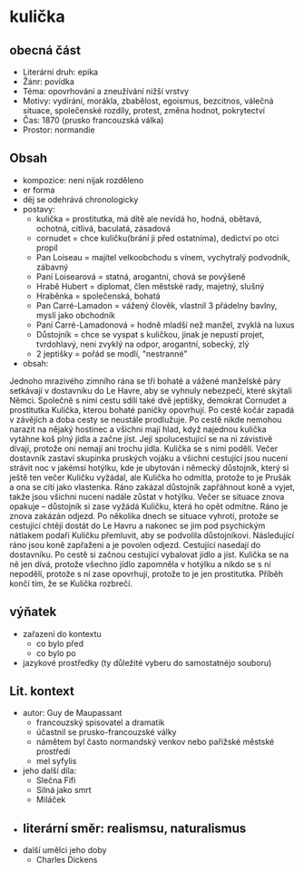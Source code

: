 # kulička

## obecná část

- Literární druh: epika
- Žánr: povídka
- Téma: opovrhování a zneužívání nižší vrstvy
- Motivy: vydírání, morákla, zbabělost, egoismus, bezcitnos, válečná situace, společenské rozdíly, protest, změna hodnot, pokrytectví
- Čas: 1870 (prusko francouzská válka)
- Prostor: normandie

## Obsah

- kompozice: neni nijak rozděleno
- er forma
- děj se odehrává chronologicky
- postavy:
  - kulička = prostitutka, má dítě ale nevídá ho, hodná, obětavá, ochotná, citlivá, baculatá, zásadová
  - cornudet = chce kuličku(brání ji před ostatníma), dedictví po otci propil
  - Pan Loiseau = majitel velkoobchodu s vínem, vychytralý podvodník, zábavný
  - Paní Loisearová = statná, arogantní, chová se povýšeně
  - Hrabě Hubert = diplomat, člen městské rady, majetný, slušný
  - Hraběnka = společenská, bohatá
  - Pan Carré-Lamadon = vážený člověk, vlastnil 3 přádelny bavlny, myslí jako obchodník
  - Paní Carré-Lamadonová = hodně mladší než manžel, zvyklá na luxus
  - Důstojník = chce se vyspat s kuličkou, jinak je nepustí projet, tvrdohlavý, neni zvyklý na odpor, arogantní, sobecký, zlý
  - 2 jeptišky = pořád se modlí, "nestranné" 
- obsah:

Jednoho mrazivého zimního rána se tři bohaté a vážené manželské páry setkávají v dostavníku do Le Havre, aby se vyhnuly nebezpečí, které skýtali Němci. Společně s nimi cestu sdílí také dvě jeptišky, demokrat Cornudet a prostitutka Kulička, kterou bohaté paničky opovrhují. Po cestě kočár zapadá v závějích a doba cesty se neustále prodlužuje. Po cestě nikde nemohou narazit na nějaký hostinec a všichni mají hlad, když najednou kulička vytáhne koš plný jídla a začne jíst. Její spolucestující se na ni závistivě dívají, protože oni nemají ani trochu jídla. Kulička se s nimi podělí. Večer dostavník zastaví skupinka pruských vojáku a všichni cestující jsou nuceni strávit noc v jakémsi hotýlku, kde je ubytován i německý důstojník, který si ještě ten večer Kuličku vyžádal, ale Kulička ho odmítla, protože to je Prušák a ona se cítí jako vlastenka. Ráno zakázal důstojník zapřáhnout koně a vyjet, takže jsou všichni nuceni nadále zůstat v hotýlku. Večer se situace znova opakuje – důstojník si zase vyžádá Kuličku, která ho opět odmítne. Ráno je znova zakázán odjezd. Po několika dnech se situace vyhrotí, protože se cestující chtějí dostát do Le Havru a nakonec se jim pod psychickým nátlakem podaří Kuličku přemluvit, aby se podvolila důstojníkovi. Následující ráno jsou koně zapřaženi a je povolen odjezd. Cestující nasedají do dostavníku. Po cestě si začnou cestující vybalovat jídlo a jíst. Kulička se na ně jen dívá, protože všechno jídlo zapomněla v hotýlku a nikdo se s ní nepodělí, protože s ní zase opovrhují, protože to je jen prostitutka. Příběh končí tím, že se Kulička rozbrečí.

## výňatek

- zařazení do kontextu
  - co bylo před
  - co bylo po
- jazykové prostředky (ty důležité vyberu do samostatnéjo souboru)

## Lit. kontext

- autor: Guy de Maupassant
  - francouzský spisovatel a dramatik
  - účastnil se prusko-francouzské války
  - námětem byl často normandský venkov nebo pařížské městské prostředí
  - mel syfylis
- jeho další díla:
  - Slečna Fifi
  - Silná jako smrt
  - Miláček
- literární směr: realismsu, naturalismus
  - 
- další umělci jeho doby
  - Charles Dickens
